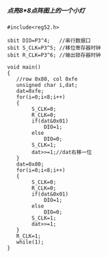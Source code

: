 ##### 点亮8*8点阵图上的一个小灯

```
#include<reg52.h>

sbit DIO=P3^4;	 //串行数据口
sbit S_CLK=P3^5; //移位寄存器时钟
sbit R_CLK=P3^6; //输出锁存器时钟

void main()
{
   //row 0x80, col 0xfe
   unsigned char i,dat;
   dat=0xfe;
   for(i=0;i<8;i++)
   {
   		S_CLK=0;
		R_CLK=0;
		if(dat&0x01)
			DIO=1;
		else
			DIO=0;
		S_CLK=1;
		dat>>=1;//dat右移一位		
   }
   dat=0x80;
   for(i=0;i<8;i++)
   {
   		S_CLK=0;
		R_CLK=0;
		if(dat&0x01)
			DIO=1;
		else
			DIO=0;
		S_CLK=1;
		dat>>=1;		
   }
   R_CLK=1;
   while(1);
}
```

<!--读取方式：串行输入，并行输出-->

<!--S_CLK,R_CLK 上升沿(0->1)时进行数据移位和输出-->